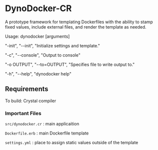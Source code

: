 # DynoDocker-CR

A prototype framework for templating Dockerfiles with the ability to stamp fixed values, include external files, and render the template as needed.

Usage: dynodocker [arguments]

"-init", "--init", "Initialize settings and template."

"-c", "--console", "Output to console"

"-o OUTPUT", "--to=OUTPUT", "Specifies file to write output to."

"-h", "--help", "dynodocker help"

## Requirements

To build: Crystal compiler

### Important Files

``` src/dynodocker.cr ``` : main applicaition

```Dockerfile.erb``` : main Dockerfile template

```settings.yml``` : place to assign static values outside of the template
